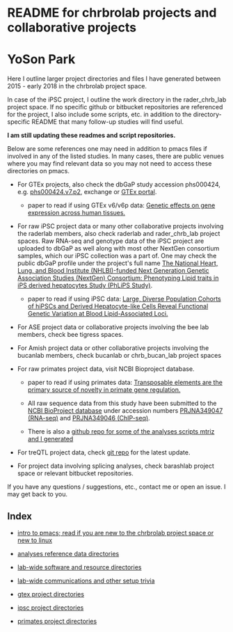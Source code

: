 

# README for chrbrolab projects and collaborative projects
# YoSon Park



Here I outline larger project directories and files I have generated between 2015 - early 2018 in the chrbrolab project space.  

In case of the iPSC project, I outline the work directory in the rader_chrb_lab project space. If no specific github or bitbucket repositories are referenced for the project, I also include some scripts, etc. in addition to the directory-specific README that many follow-up studies will find useful. 

**I am still updating these readmes and script repositories.**


Below are some references one may need in addition to pmacs files if involved in any of the listed studies. In many cases, there are public venues where you may find relevant data so you may not need to access these directories on pmacs.



* For GTEx projects, also check the dbGaP study accession phs000424, e.g. [phs000424.v7.p2](https://www.ncbi.nlm.nih.gov/projects/gap/cgi-bin/study.cgi?study_id=phs000424.v7.p2), exchange or [GTEx portal](https://gtexportal.org/home/). 

  * paper to read if using GTEx v6/v6p data: [Genetic effects on gene expression across human tissues.](https://www.ncbi.nlm.nih.gov/pubmed/29022597)


* For raw iPSC project data or many other collaborative projects involving the raderlab members, also check raderlab and rader_chrb_lab project spaces. Raw RNA-seq and genotype data of the iPSC project are uploaded to dbGaP as well along with most other NextGen consortium samples, which our iPSC collection was a part of. One may check the public dbGaP profile under the project's full name [The National Heart, Lung, and Blood Institute (NHLBI)-funded Next Generation Genetic Association Studies (NextGen) Consortium: Phenotyping Lipid traits in iPS derived hepatocytes Study (PhLiPS Study)](https://www.ncbi.nlm.nih.gov/projects/gap/cgi-bin/study.cgi?study_id=phs001341.v1.p1).

  * paper to read if using iPSC data: [Large, Diverse Population Cohorts of hiPSCs and Derived Hepatocyte-like Cells Reveal Functional Genetic Variation at Blood Lipid-Associated Loci.](https://www.ncbi.nlm.nih.gov/pubmed/28388432)


* For ASE project data or collaborative projects involving the bee lab members, check bee tigress spaces.


* For Amish project data or other collaborative projects involving the bucanlab members, check bucanlab or chrb_bucan_lab project spaces


* For raw primates project data, visit NCBI Bioproject database. 

  * paper to read if using primates data: [Transposable elements are the primary source of novelty in primate gene regulation.](https://www.ncbi.nlm.nih.gov/pubmed/28855262)

  * All raw sequence data from this study have been submitted to the [NCBI BioProject database](https://www.ncbi.nlm.nih.gov/bioproject/) under accession numbers [PRJNA349047 (RNA-seq)](https://www.ncbi.nlm.nih.gov/bioproject/?term=PRJNA349047) and [PRJNA349046 (ChIP-seq)](https://www.ncbi.nlm.nih.gov/bioproject/?term=PRJNA349046).
  * There is also a [github repo for some of the analyses scripts mtriz and I generated](https://github.com/ypar/cre_evo_primates)


* For treQTL project data, check [git repo](https://github.com/ypar/treqtl) for the latest update.


* For project data involving splicing analyses, check barashlab project space or relevant bitbucket repositories.



If you have any questions / suggestions, etc., contact me or open an issue. I may get back to you.



## Index

<!--ts-->


* [intro to pmacs; read if you are new to the chrbrolab project space or new to linux](https://github.com/ypar/chrbrolab/blob/master/onboarding/welcome2cdb_v0.1.md)

* [analyses reference data directories](https://github.com/ypar/chrbrolab/blob/master/general/references.md)

* [lab-wide software and resource directories](https://github.com/ypar/chrbrolab/blob/master/general/bin.md)

* [lab-wide communications and other setup trivia](https://github.com/ypar/chrbrolab/blob/master/general/communications.md)

* [gtex project directories](https://github.com/ypar/chrbrolab/blob/master/gtex/README_gtex.md)

* [ipsc project directories](https://github.com/ypar/chrbrolab/blob/master/ipsc/README_ipsc.md)

* [primates project directories](https://github.com/ypar/chrbrolab/blob/master/primates/README_primates.md)


<!--te-->






